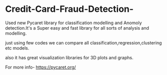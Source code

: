 # Credit-Card-Fraud-Detection-

Used new Pycaret library for classification modelling and Anomoly detection.It's a Super easy and fast library for all sorts of analysis and modelling.

 just using few codes we can compare all classification,regression,clustering etc models.

 also it has great visualization libraries for 3D plots and graphs.
 
 For more info- https://pycaret.org/

